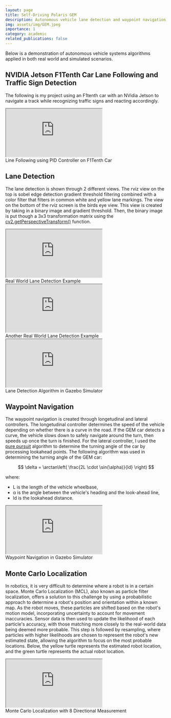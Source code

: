 ```yaml
---
layout: page
title: Self-Driving Polaris GEM
description: Autonomous vehicle lane detection and waypoint navigation project
img: assets/img/GEM.jpeg
importance: 1
category: academic
related_publications: false
---
```


<meta name="viewport" content="width=device-width, initial-scale=1, shrink-to-fit=no">

Below is a demonstration of autonomous vehicle systems algorithms
applied in both real world and simulated scenarios.

## NVIDIA Jetson F1Tenth Car Lane Following and Traffic Sign Detection
The following is my project using an F1tenth car with an NVidia Jetson to navigate a track while recognizing traffic signs and reacting accordingly.

<div class="embed-responsive embed-responsive-16by9">
    <iframe src="https://i.giphy.com/media/v1.Y2lkPTc5MGI3NjExY2dzMm5iM2xmYjkyZnlzYnphOHl4MDFpZjVyN2J4ODBzMjJ4ODNlYiZlcD12MV9pbnRlcm5hbF9naWZfYnlfaWQmY3Q9Zw/2P09sX8uPMy2V3T3XC/giphy.gif" class="embed-responsive-item" allowFullScreen></iframe>
</div>
<div class="caption">
    Line Following using PID Controller on F1Tenth Car
</div>

## Lane Detection
The lane detection is shown through 2 different views. The rviz view on the top is sobel edge detection gradient threshold filtering combined with a color filter that filters in common white and yellow lane markings. The view on the bottom of the rviz screen is the birds eye view. This view is created by taking in a binary image and gradient threshold. Then, the binary image is put though a 3x3 transformation matrix using the [cv2.getPerspectiveTransform()](https://docs.opencv.org/4.x/da/d54/group__imgproc__transform.html) function.


<div class="embed-responsive embed-responsive-16by9">
    <iframe src="https://giphy.com/embed/JkTMoWDDpuufxiKPnx" class="embed-responsive-item" allowFullScreen></iframe>
</div>
<div class="caption">
    Real World Lane Detection Example
</div>

<div class="embed-responsive embed-responsive-16by9">
    <iframe src="https://giphy.com/embed/zh3bAGgGyS0UyoU0Ix" class="embed-responsive-item" allowFullScreen></iframe>
</div>
<div class="caption">
    Another Real World Lane Detection Example
</div>

<div class="embed-responsive embed-responsive-16by9">
    <iframe src="https://www.youtube.com/embed/NN2vsqcLwJA?si=2MWB7vqfK9gv0hnR" class="embed-responsive-item" allowfullscreen></iframe>
</div>
<div class="caption text-center">
    Lane Detection Algorithm in Gazebo Simulator
</div>

## Waypoint Navigation
The waypoint navigation is created through longetudinal and lateral controllers. The longetudinal controller determines the speed of the vehicle depending on whether there is a curve in the road. If the GEM car detects a curve, the vehicle slows down to safely navigate around the turn, then speeds up once the turn is finished. For the lateral controller, I used the [pure pursuit](https://www.mathworks.com/help/nav/ug/pure-pursuit-controller.html) algorithm to determine the turning angle of the car by processing lookahead points. The following algorithm was used in determining the turning angle of the GEM car:

$$
\delta = \arctan\left( \frac{2L \cdot \sin(\alpha)}{ld} \right)
$$

where:

- L is the length of the vehicle wheelbase,
- α is the angle between the vehicle's heading and the look-ahead line,
- ld is the lookahead distance.

<div class="embed-responsive embed-responsive-16by9">
    <iframe src="https://www.youtube.com/embed/GVSbcxOKyEM?si=776pPRJnbhWhioOG" class="embed-responsive-item" allowfullscreen></iframe>
</div>
<div class="caption text-center">
    Waypoint Navigation in Gazebo Simulator
</div>

## Monte Carlo Localization
In robotics, it is very difficult to determine where a robot is in a certain space. Monte Carlo Localization (MCL), also known as particle filter localization, offers a solution to this challenge by using a probabilistic approach to determine a robot's position and orientation within a known map. As the robot moves, these particles are shifted based on the robot's motion model, incorporating uncertainty to account for movement inaccuracies. Sensor data is then used to update the likelihood of each particle's accuracy, with those matching more closely to the real-world data being deemed more probable. This step is followed by resampling, where particles with higher likelihoods are chosen to represent the robot's new estimated state, allowing the algorithm to focus on the most probable locations. Below, the yellow turtle represents the estimated robot location, and the green turtle represents the actual robot location.

<div class="embed-responsive embed-responsive-16by9">
    <iframe src="https://www.youtube.com/embed/SYovdYsZSRI?si=sMoiSOaJ4qCYmbK2" class="embed-responsive-item" allowfullscreen></iframe>
</div>
<div class="caption text-center">
    Monte Carlo Localization with 8 Directional Measurement
</div>

<!-- For more information on how to run these simulations, check out the source code below: -->

<!-- {% if site.data.repositories.github_repos %}
<div class="repositories d-flex justify-content-center" style="width: 100%;">
  {% for repo in site.data.repositories.github_repos %}
    {% if repo == "PNatarajan123/AutonomousPolarisGEM" %}
      {% include repository/repo.liquid repository=repo %}
      {% break %}
    {% endif %}
  {% endfor %}
</div>
{% endif %} -->